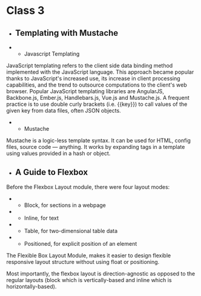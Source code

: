 # Class 3

* ## Templating with Mustache
* * Javascript Templating

JavaScript templating refers to the client side data binding method implemented with the JavaScript language. This approach became popular thanks to JavaScript's increased use, its increase in client processing capabilities, and the trend to outsource computations to the client's web browser. Popular JavaScript templating libraries are AngularJS, Backbone.js, Ember.js, Handlebars.js, Vue.js and Mustache.js. A frequent practice is to use double curly brackets (i.e. {{key}}) to call values of the given key from data files, often JSON objects.

* * Mustache

Mustache is a logic-less template syntax. It can be used for HTML, config files, source code — anything. It works by expanding tags in a template using values provided in a hash or object.

* ## A Guide to Flexbox

Before the Flexbox Layout module, there were four layout modes:

* * Block, for sections in a webpage
* * Inline, for text
* * Table, for two-dimensional table data
* * Positioned, for explicit position of an element

The Flexible Box Layout Module, makes it easier to design flexible responsive layout structure without using float or positioning.

Most importantly, the flexbox layout is direction-agnostic as opposed to the regular layouts (block which is vertically-based and inline which is horizontally-based).
